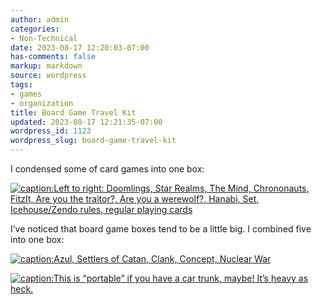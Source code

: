 ```yaml
---
author: admin
categories:
- Non-Technical
date: 2023-08-17 12:20:03-07:00
has-comments: false
markup: markdown
source: wordpress
tags:
- games
- organization
title: Board Game Travel Kit
updated: 2023-08-17 12:21:35-07:00
wordpress_id: 1123
wordpress_slug: board-game-travel-kit
---
```

I condensed some of card games into one box:

[![caption:Left to right: Doomlings, Star Realms, The Mind, Chrononauts, FitzIt, Are you the traitor?, Are you a werewolf?, Hanabi, Set, Icehouse/Zendo rules, regular playing cards](https://blog.za3k.com/wp-content/uploads/2023/08/cards_open-1024x710.jpg)](https://blog.za3k.com/wp-content/uploads/2023/08/cards_open-scaled.jpg)

I’ve noticed that board game boxes tend to be a little big. I combined five into one box:

[![caption:Azul, Settlers of Catan, Clank, Concept, Nuclear War](https://blog.za3k.com/wp-content/uploads/2023/08/box_open-1024x834.jpg)](https://blog.za3k.com/wp-content/uploads/2023/08/box_open-scaled.jpg)

[![caption:This is “portable” if you have a car trunk, maybe! It’s heavy as heck.](https://blog.za3k.com/wp-content/uploads/2023/08/both_closed-1024x843.jpg)](https://blog.za3k.com/wp-content/uploads/2023/08/both_closed.jpg)
